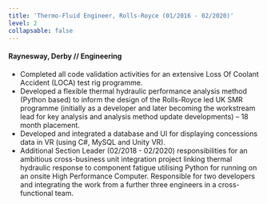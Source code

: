 ```yaml
---
title: 'Thermo-Fluid Engineer, Rolls-Royce (01/2016 - 02/2020)'
level: 2
collapsable: false
---
```


#### Raynesway, Derby // Engineering

- Completed all code validation activities for an extensive Loss Of Coolant Accident (LOCA) test rig programme.
- Developed a flexible thermal hydraulic performance analysis method (Python based) to inform the design of the Rolls-Royce led UK SMR programme (initially as a developer and later becoming the workstream lead for key analysis and analysis method update developments) – 18 month placement.
- Developed and integrated a database and UI for displaying concessions data in VR (using C#, MySQL and Unity VR).
- Additional Section Leader (02/2018 - 02/2020) responsibilities for an ambitious cross-business unit integration project linking thermal hydraulic response to component fatigue utilising Python for running on an onsite High Performance Computer. Responsible for two developers and integrating the work from a further three engineers in a cross-functional team.